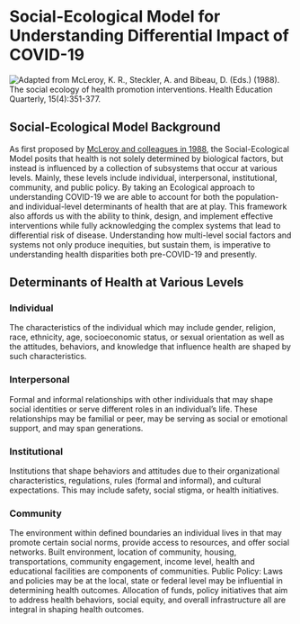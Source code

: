 # Social-Ecological Model for Understanding Differential Impact of COVID-19

![Adapted from McLeroy, K. R., Steckler, A. and Bibeau, D. \(Eds.\) \(1988\). The social ecology of health promotion interventions. Health Education Quarterly, 15\(4\):351-377.](https://lh6.googleusercontent.com/NpQLeEP9D5IlCeBnFGa5mNbag8hlOMvemKHrjV8sMddSsb3Yu9iwr5MapPCw2vRKbPqH3VZ4SA4PtF0a0HWl5ZqJg_aFFYuA6LA3Hw40XGUlSmFF5Fe9vpsfF7csDSuvxj_wsRlU)

## Social-Ecological Model Background

As first proposed by [McLeroy and colleagues in 1988](https://journals.sagepub.com/doi/10.1177/109019818801500401), the Social-Ecological Model posits  that health is not solely determined by biological factors, but instead is influenced by a collection of subsystems that occur at various levels. Mainly, these levels include individual, interpersonal, institutional, community, and public policy. By taking an Ecological approach to understanding COVID-19 we are able to account for both the population- and individual-level determinants of health that are at play. This framework also affords us with the ability to think, design, and implement effective interventions while fully acknowledging the complex systems that lead to differential risk of disease. Understanding how multi-level social factors and systems not only produce inequities, but sustain them, is imperative to understanding health disparities both pre-COVID-19 and presently.

## Determinants of Health at Various Levels

### Individual

The characteristics of the individual which may include gender, religion, race, ethnicity, age, socioeconomic status, or sexual orientation as well as the attitudes, behaviors, and knowledge that influence health are shaped by such characteristics. 

### Interpersonal 

Formal and informal relationships with other individuals that may shape social identities or serve different roles in an individual’s life. These relationships may be familial or peer, may be serving as social or emotional support, and may span generations. 

### Institutional 

Institutions that shape behaviors and attitudes due to their organizational characteristics, regulations, rules \(formal and informal\), and cultural expectations. This may include safety, social stigma, or health initiatives. 

### Community 

The environment within defined boundaries an individual lives in that may promote certain social norms, provide access to resources, and offer social networks. Built environment, location of community, housing, transportations, community engagement, income level, health and educational facilities are components of communities.  Public Policy: Laws and policies may be at the local, state or federal level may be influential in determining health outcomes. Allocation of funds, policy initiatives that aim to address health behaviors, social equity, and overall infrastructure all are integral in shaping health outcomes. 

